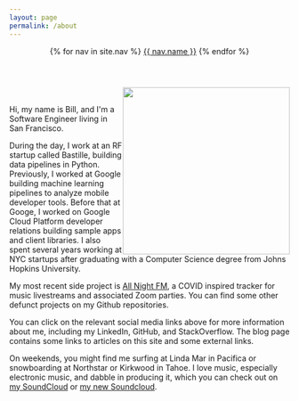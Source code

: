 ```yaml
---
layout: page
permalink: /about
---
```

<header class="masthead">
  <nav class="masthead-nav">
    {% for nav in site.nav %}
    <a href="{{ nav.href }}">{{ nav.name }}</a>
    {% endfor %}
  </nav>
</header>
<a class="social" href="https://twitter.com/{{ site.author.twitter }}/" target="_blank"><i class="fa fa-twitter"></i></a>
<a class="social" href="http://linkedin.com/in/{{ site.author.linkedin }}"><i class="fa fa-linkedin"></i></a>
<a class="social" href="http://github.com/{{ site.author.github }}"><i class="fa fa-github"></i></a>
<a class="social" href="http://stackoverflow.com/users/{{ site.author.stackoverflow }}/"><i class="fa fa-stack-overflow"></i></a>
<a class="social" href="https://medium.com/@{{ site.author.medium }}"><i class="fa fa-medium"></i></a>

<img height="300" width="300" style="float: right;" src=
"{{ site.url }}/assets/waprin_profile.jpg" />

<br />

Hi, my name is Bill, and I'm a Software Engineer living in San Francisco.

During the day, I work at an RF startup called Bastille, building data pipelines in Python. Previously, I worked
at Google building machine learning pipelines to analyze mobile developer tools. Before that at Googe, I worked
 on Google Cloud Platform developer relations building sample apps and client libraries. I also spent several 
 years working at NYC startups after graduating with a Computer Science degree from Johns Hopkins University.
 
 
My most recent side project is [All Night FM](https://allnight.fm), a COVID inspired tracker for music livestreams
and associated Zoom parties. You can find some other defunct projects on my Github repositories.

You can click on the relevant social media links above for more information about me, including my LinkedIn, GitHub,
and StackOverflow. The blog page contains some links to articles on this site and some external links.

On weekends, you might find me surfing at Linda Mar in Pacifica or snowboarding at Northstar or Kirkwood in Tahoe. I love music,
especially electronic music, and dabble in producing it, which you can check out on [my SoundCloud](https://soundcloud.com/metawish) 
or [my new Soundcloud](https://soundcloud.com/fellfire).
